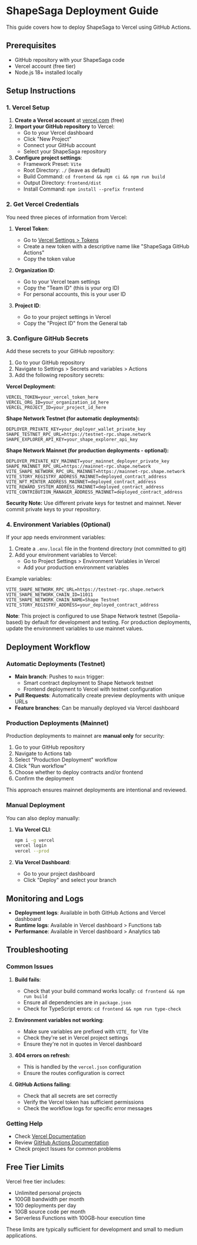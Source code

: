 # ShapeSaga Deployment Guide

This guide covers how to deploy ShapeSaga to Vercel using GitHub Actions.

## Prerequisites

- GitHub repository with your ShapeSaga code
- Vercel account (free tier)
- Node.js 18+ installed locally

## Setup Instructions

### 1. Vercel Setup

1. **Create a Vercel account** at [vercel.com](https://vercel.com) (free)
2. **Import your GitHub repository** to Vercel:
   - Go to your Vercel dashboard
   - Click "New Project"
   - Connect your GitHub account
   - Select your ShapeSaga repository
3. **Configure project settings**:
   - Framework Preset: `Vite`
   - Root Directory: `./` (leave as default)
   - Build Command: `cd frontend && npm ci && npm run build`
   - Output Directory: `frontend/dist`
   - Install Command: `npm install --prefix frontend`

### 2. Get Vercel Credentials

You need three pieces of information from Vercel:

1. **Vercel Token**:

   - Go to [Vercel Settings > Tokens](https://vercel.com/account/tokens)
   - Create a new token with a descriptive name like "ShapeSaga GitHub Actions"
   - Copy the token value

2. **Organization ID**:

   - Go to your Vercel team settings
   - Copy the "Team ID" (this is your org ID)
   - For personal accounts, this is your user ID

3. **Project ID**:
   - Go to your project settings in Vercel
   - Copy the "Project ID" from the General tab

### 3. Configure GitHub Secrets

Add these secrets to your GitHub repository:

1. Go to your GitHub repository
2. Navigate to Settings > Secrets and variables > Actions
3. Add the following repository secrets:

**Vercel Deployment:**

```
VERCEL_TOKEN=your_vercel_token_here
VERCEL_ORG_ID=your_organization_id_here
VERCEL_PROJECT_ID=your_project_id_here
```

**Shape Network Testnet (for automatic deployments):**

```
DEPLOYER_PRIVATE_KEY=your_deployer_wallet_private_key
SHAPE_TESTNET_RPC_URL=https://testnet-rpc.shape.network
SHAPE_EXPLORER_API_KEY=your_shape_explorer_api_key
```

**Shape Network Mainnet (for production deployments - optional):**

```
DEPLOYER_PRIVATE_KEY_MAINNET=your_mainnet_deployer_private_key
SHAPE_MAINNET_RPC_URL=https://mainnet-rpc.shape.network
VITE_SHAPE_NETWORK_RPC_URL_MAINNET=https://mainnet-rpc.shape.network
VITE_STORY_REGISTRY_ADDRESS_MAINNET=deployed_contract_address
VITE_NFT_MINTER_ADDRESS_MAINNET=deployed_contract_address
VITE_REWARD_SYSTEM_ADDRESS_MAINNET=deployed_contract_address
VITE_CONTRIBUTION_MANAGER_ADDRESS_MAINNET=deployed_contract_address
```

**Security Note:** Use different private keys for testnet and mainnet. Never commit private keys to your repository.

### 4. Environment Variables (Optional)

If your app needs environment variables:

1. Create a `.env.local` file in the frontend directory (not committed to git)
2. Add your environment variables to Vercel:
   - Go to Project Settings > Environment Variables in Vercel
   - Add your production environment variables

Example variables:

```
VITE_SHAPE_NETWORK_RPC_URL=https://testnet-rpc.shape.network
VITE_SHAPE_NETWORK_CHAIN_ID=11011
VITE_SHAPE_NETWORK_CHAIN_NAME=Shape Testnet
VITE_STORY_REGISTRY_ADDRESS=your_deployed_contract_address
```

**Note**: This project is configured to use Shape Network testnet (Sepolia-based) by default for development and testing. For production deployments, update the environment variables to use mainnet values.

## Deployment Workflow

### Automatic Deployments (Testnet)

- **Main branch**: Pushes to `main` trigger:
  - Smart contract deployment to Shape Network testnet
  - Frontend deployment to Vercel with testnet configuration
- **Pull Requests**: Automatically create preview deployments with unique URLs
- **Feature branches**: Can be manually deployed via Vercel dashboard

### Production Deployments (Mainnet)

Production deployments to mainnet are **manual only** for security:

1. Go to your GitHub repository
2. Navigate to Actions tab
3. Select "Production Deployment" workflow
4. Click "Run workflow"
5. Choose whether to deploy contracts and/or frontend
6. Confirm the deployment

This approach ensures mainnet deployments are intentional and reviewed.

### Manual Deployment

You can also deploy manually:

1. **Via Vercel CLI**:

   ```bash
   npm i -g vercel
   vercel login
   vercel --prod
   ```

2. **Via Vercel Dashboard**:
   - Go to your project dashboard
   - Click "Deploy" and select your branch

## Monitoring and Logs

- **Deployment logs**: Available in both GitHub Actions and Vercel dashboard
- **Runtime logs**: Available in Vercel dashboard > Functions tab
- **Performance**: Available in Vercel dashboard > Analytics tab

## Troubleshooting

### Common Issues

1. **Build fails**:

   - Check that your build command works locally: `cd frontend && npm run build`
   - Ensure all dependencies are in `package.json`
   - Check for TypeScript errors: `cd frontend && npm run type-check`

2. **Environment variables not working**:

   - Make sure variables are prefixed with `VITE_` for Vite
   - Check they're set in Vercel project settings
   - Ensure they're not in quotes in Vercel dashboard

3. **404 errors on refresh**:

   - This is handled by the `vercel.json` configuration
   - Ensure the routes configuration is correct

4. **GitHub Actions failing**:
   - Check that all secrets are set correctly
   - Verify the Vercel token has sufficient permissions
   - Check the workflow logs for specific error messages

### Getting Help

- Check [Vercel Documentation](https://vercel.com/docs)
- Review [GitHub Actions Documentation](https://docs.github.com/en/actions)
- Check project Issues for common problems

## Free Tier Limits

Vercel free tier includes:

- Unlimited personal projects
- 100GB bandwidth per month
- 100 deployments per day
- 10GB source code per month
- Serverless Functions with 100GB-hour execution time

These limits are typically sufficient for development and small to medium applications.
